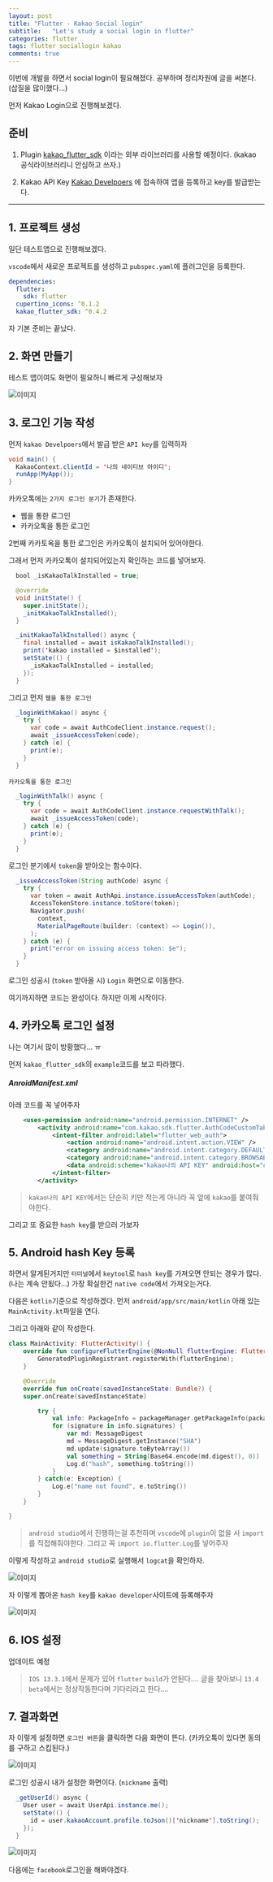 ```yaml
---
layout: post
title: "Flutter - Kakao Social login"
subtitle:   "Let's study a social login in flutter"
categories: flutter
tags: flutter sociallogin kakao 
comments: true
---
```


이번에 개발을 하면서 social login이 필요해졌다.
공부하며 정리차원에 글을 써본다. (삽질을 많이했다...)

먼저 Kakao Login으로 진행해보겠다.


## 준비 

1. Plugin
    [kakao_flutter_sdk](https://pub.dev/packages/kakao_flutter_sdk) 이라는 외부 라이브러리를 사용할 예정이다. (kakao 공식라이브러리니 안심하고 쓰자.)

2. Kakao API Key
    [Kakao Develpoers](https://developers.kakao.com/) 에 접속하여 앱을 등록하고 key를 발급받는다.

---

## 1. 프로젝트 생성

일단 테스트앱으로 진행해보겠다.

`vscode`에서 새로운 프로젝트를 생성하고 `pubspec.yaml`에 플러그인을 등록한다.

```yaml
dependencies:
  flutter:
    sdk: flutter
  cupertino_icons: ^0.1.2
  kakao_flutter_sdk: ^0.4.2
```

자 기본 준비는 끝났다.


## 2. 화면 만들기 

테스트 앱이여도 화면이 필요하니 빠르게 구성해보자


![이미지](https://Funncy.github.io/assets/img/social/2020-03-24-kakao-01.png "login screen")

## 3. 로그인 기능 작성

먼저 `kakao Develpoers`에서 발급 받은 `API key`를 입력하자

```java
void main() {
  KakaoContext.clientId = '나의 네이티브 아이디';
  runApp(MyApp());
}
```

카카오톡에는 `2가지 로그인 분기`가 존재한다.

- 웹을 통한 로그인
- 카카오톡을 통한 로그인 

2번째 카카토옥을 통한 로그인은 카카오톡이 설치되어 있어야한다.

그래서 먼저 카카오톡이 설치되어있는지 확인하는 코드를 넣어보자. 

```java
  bool _isKakaoTalkInstalled = true;

  @override
  void initState() {
    super.initState();
    _initKakaoTalkInstalled();
  }

  _initKakaoTalkInstalled() async {
    final installed = await isKakaoTalkInstalled();
    print('kakao installed = $installed');
    setState(() {
      _isKakaoTalkInstalled = installed;
    });
  }
```

그리고 먼저 `웹을 통한 로그인`

```java
  _loginWithKakao() async {
    try {
      var code = await AuthCodeClient.instance.request();
      await _issueAccessToken(code);
    } catch (e) {
      print(e);
    }
  }
```

`카카오톡을 통한 로그인`

```java
  _loginWithTalk() async {
    try {
      var code = await AuthCodeClient.instance.requestWithTalk();
      await _issueAccessToken(code);
    } catch (e) {
      print(e);
    }
  }
```

로그인 분기에서 `token`을 받아오는 함수이다.
```java
  _issueAccessToken(String authCode) async {
    try {
      var token = await AuthApi.instance.issueAccessToken(authCode);
      AccessTokenStore.instance.toStore(token);
      Navigator.push(
        context,
        MaterialPageRoute(builder: (context) => Login()),
      );
    } catch (e) {
      print("error on issuing access token: $e");
    }
  }
```
로그인 성공시 (`token` 받아올 시) `Login` 화면으로 이동한다.

여기까지하면 코드는 완성이다.
하지만 이제 시작이다.

## 4. 카카오톡 로그인 설정

나는 여기서 많이 방황했다... ㅠ

먼저 `kakao_flutter_sdk`의 `example`코드를 보고 따라했다.

##### AnroidManifest.xml
아래 코드를 꼭 넣어주자
```xml
    <uses-permission android:name="android.permission.INTERNET" />
        <activity android:name="com.kakao.sdk.flutter.AuthCodeCustomTabsActivity">
            <intent-filter android:label="flutter_web_auth">
                <action android:name="android.intent.action.VIEW" />
                <category android:name="android.intent.category.DEFAULT" />
                <category android:name="android.intent.category.BROWSABLE" />
                <data android:scheme="kakao나의 API KEY" android:host="oauth"/>
            </intent-filter>
        </activity>
```

> `kakao나의 API KEY`에서는 단순히 키만 적는게 아니라 꼭 앞에 `kakao`를 붙여줘야한다.

그리고 또 중요한 `hash key`를 받으러 가보자

## 5. Android hash Key 등록

하면서 알게된거지만 `터미널`에서 `keytool`로 `hash key`를 가져오면 안되는 경우가 많다. (나는 계속 안됬다...)
가장 확실한건 `native code`에서 가져오는거다.

다음은 `kotlin`기준으로 작성하겠다.
먼저 `android/app/src/main/kotlin` 아래 있는 `MainActivity.kt`파일을 연다.

그리고 아래와 같이 작성한다.

```kotlin
class MainActivity: FlutterActivity() {
    override fun configureFlutterEngine(@NonNull flutterEngine: FlutterEngine) {
        GeneratedPluginRegistrant.registerWith(flutterEngine);
    }

    @Override
    override fun onCreate(savedInstanceState: Bundle?) {
    super.onCreate(savedInstanceState)

        try {
            val info: PackageInfo = packageManager.getPackageInfo(packageName, PackageManager.GET_SIGNATURES)
            for (signature in info.signatures) {
                var md: MessageDigest
                md = MessageDigest.getInstance("SHA")
                md.update(signature.toByteArray())
                val something = String(Base64.encode(md.digest(), 0))
                Log.d("hash", something.toString())
            }
        } catch(e: Exception) {
            Log.e("name not found", e.toString())
        }
    }

}
```

> `android studio`에서 진행하는걸 추천하며 `vscode`에 `plugin`이 없을 시 `import`를 직접해줘야한다.
그리고 꼭 `import io.flutter.Log`를 넣어주자

이렇게 작성하고 `android studio`로 실행해서 `logcat`을 확인하자.

![이미지](https://Funncy.github.io/assets/img/social/2020-03-24-kakao-02.png "hash key")

자 이렇게 뽑아온 `hash key`를 `kakao developer`사이트에 등록해주자

![이미지](https://Funncy.github.io/assets/img/social/2020-03-24-kakao-03.png "kakao developer")


## 6. IOS 설정

업데이트 예정

> `IOS 13.3.1`에서 문제가 있어 `flutter` `build`가 안된다.... 글을 찾아보니 `13.4 beta`에서는 정상작동한다며 기다리라고 한다....


## 7. 결과화면

자 이렇게 설정하면 `로그인 버튼`을 클릭하면 다음 화면이 뜬다. (카카오톡이 있다면 동의를 구하고 스킵된다.)

![이미지](https://Funncy.github.io/assets/img/social/2020-03-24-kakao-04.png "kakao login")

로그인 성공시 내가 설정한 화면이다. (`nickname` 출력)

```java
  _getUserId() async {
    User user = await UserApi.instance.me();
    setState(() {
      id = user.kakaoAccount.profile.toJson()['nickname'].toString();
    });
  }
```

![이미지](https://Funncy.github.io/assets/img/social/2020-03-24-kakao-05.png "kakao logged-in")

다음에는 `facebook`로그인을 해봐야겠다.